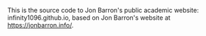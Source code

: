 This is the source code to Jon Barron's public academic website: infinity1096.github.io, based on Jon Barron's website at https://jonbarron.info/.